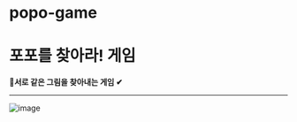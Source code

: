 # popo-game
<h1>포포를 찾아라! 게임</h1>


<b>👀서로 같은 그림을 찾아내는 게임 ✔ </b>
____________________________________________________

![image](https://user-images.githubusercontent.com/73218962/152718565-a268844b-cd18-4313-9bb9-7b987bc1aada.png)
